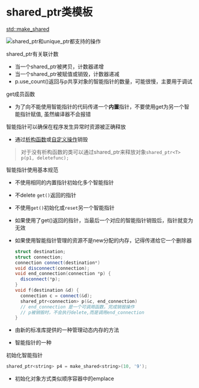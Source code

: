# shared_ptr类模板

[std::make_shared](std_make_shared.md)  

 ![shared_ptr和unique_ptr都支持的操作](c++手册.md#shared_ptr和unique_ptr都支持的操作)
 
shared_ptr有关联计数

- 当一个shared_ptr被拷贝，计数器递增
- 当一个shared_ptr被赋值或销毁，计数器递减
- p.use_count()返回与p共享对象的智能指针的数量，可能很慢，主要用于调试

get成员函数

- 为了向不能使用智能指针的代码传递一个**内置**指针，不要使用get为另一个智能指针赋值, 虽然编译器不会报错

智能指针可以确保在程序发生异常时资源被正确释放

- 通过[析构函数](c++_Destructor.md)或[自定义操作](cpp-callable-type.md)销毁

> 对于没有析构函数的类可以通过shared_ptr来释放对象`shared_ptr<T> p(p1, deletefunc);`

智能指针使用基本规范

- 不使用相同的内置指针初始化多个智能指针
- 不delete `get()`返回的指针
- 不使用`get()`初始化或`reset`另一个智能指针
- 如果使用了get()返回的指针，当最后一个对应的智能指针销毁后，指针就变为无效
- 如果使用智能指针管理的资源不是new分配的内存，记得传递给它一个删除器
  
  ```c++
  struct destination;
  struct connection;
  connection connect(destination*)
  void disconnect(connection);
  void end_connection(connection *p) {
    disconnect(*p);
  }
  void f(destination &d) {
    connection c = connect(&d);
    shared_ptr<connection> p(&c, end_connection)  
    // end_connection 是一个可调用函数，完成销毁操作
    // p被销毁时，不会执行delete,而是调用end_connection
  }
  ```
  
- 由新的标准库提供的一种管理动态内存的方法
- 智能指针的一种

初始化智能指针

```c++
shared_ptr<string> p4 = make_shared<string>(10, '9');
```

- 初始化对象方式类似顺序容器中的emplace


